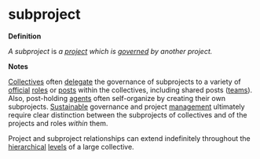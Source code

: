 # subproject

**Definition**

_A subproject_ is _a_ [_project_](project.md) _which is_ [_governed_](govern.md) _by another project._

**Notes**

[Collectives](collective.md) often [delegate](delegate.md) the governance of subprojects to a variety of [official](official.md) [roles](role.md) or [posts](post.md) within the collectives, including shared posts ([teams](team.md)). Also, post-holding [agents](agent.md) often self-organize by creating their own subprojects. [Sustainable](sustain.md) governance and project [management](manage.md) ultimately require clear distinction between the subprojects of collectives and of the projects and roles _within_ them.

Project and subproject relationships can extend indefinitely throughout the [hierarchical](hierarchy.md) [levels](level.md) of a large collective.
